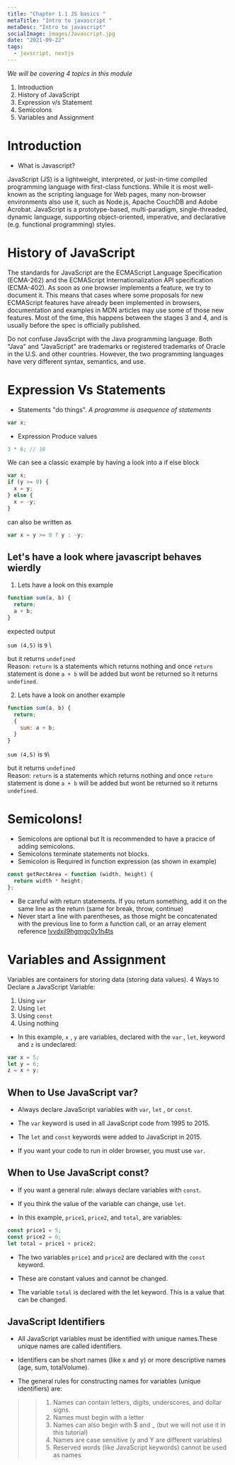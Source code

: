 ```yaml
---
title: "Chapter 1.1 JS basics "
metaTitle: "Intro to javascript "
metaDesc: "Intro to javascript"
socialImage: images/Javascript.jpg
date: "2021-09-22"
tags:
  - javscript, nextjs
---
```


_We will be covering 4 topics in this module_

1. Introduction
2. History of JavaScript
3. Expression v/s Statement
4. Semicolons
5. Variables and Assignment

# Introduction

- What is Javascript?

JavaScript (JS) is a lightweight, interpreted, or just-in-time compiled programming language with first-class functions. While it is most well-known as the scripting language for Web pages, many non-browser environments also use it, such as Node.js, Apache CouchDB and Adobe Acrobat. JavaScript is a prototype-based, multi-paradigm, single-threaded, dynamic language, supporting object-oriented, imperative, and declarative (e.g. functional programming) styles.

# History of JavaScript

The standards for JavaScript are the ECMAScript Language Specification (ECMA-262) and the ECMAScript Internationalization API specification (ECMA-402). As soon as one browser implements a feature, we try to document it. This means that cases where some proposals for new ECMAScript features have already been implemented in browsers, documentation and examples in MDN articles may use some of those new features. Most of the time, this happens between the stages 3 and 4, and is usually before the spec is officially published.

Do not confuse JavaScript with the Java programming language. Both "Java" and "JavaScript" are trademarks or registered trademarks of Oracle in the U.S. and other countries. However, the two programming languages have very different syntax, semantics, and use.

# Expression Vs Statements

- Statements "do things". _A programme is asequence of statements_

```js
var x;
```

- Expression Produce values

```js
3 * 6; // 18
```

We can see a classic example by having a look into a if else block

```js
var x;
if (y >= 0) {
  x = y;
} else {
  x = -y;
}
```

can also be written as

```js
var x = y >= 0 ? y : -y;
```

## Let's have a look where javascript behaves wierdly

1. Lets have a look on this example

```js
function sum(a, b) {
  return;
  a + b;
}
```

expected output

`sum (4,5)` is `9` \

but it returns `undefined` \
Reason: `return` is a statements which returns nothing and once `return` statement is done `a + b` will be added but wont be returned so it returns `undefined`.

2. Lets have a look on another example

```js
function sum(a, b) {
  return;
  {
    sum: a + b;
  }
}
```

`sum (4,5)` is `9`\

but it returns `undefined` \
Reason: `return` is a statements which returns nothing and once `return` statement is done `a + b` will be added but wont be returned so it returns `undefined`.

# Semicolons!

- Semicolons are optional but It is recommended to have a pracice of adding semicolons.
- Semicolons terminate statements not blocks.
- Semicolon is Required in function expression (as shown in example)

```js
const getRectArea = function (width, height) {
  return width * height;
};
```

- Be careful with return statements. If you return something, add it on the same line as the return (same for break, throw, continue)
- Never start a line with parentheses, as those might be concatenated with the previous line to form a function call, or an array element reference
  [lvvdxjl9hgmgc0y1h4ts](../public/images/kcusc.jpg)

# Variables and Assignment

Variables are containers for storing data (storing data values).
4 Ways to Declare a JavaScript Variable:

1. Using `var`
2. Using `let`
3. Using `const`
4. Using nothing

- In this example, `x` , `y` are variables, declared with the `var` , `let`, keyword and `z` is undeclared:

```js
var x = 5;
let y = 6;
z = x + y;
```

## When to Use JavaScript var?

- Always declare JavaScript variables with `var`, `let` , or `const`.

- The `var` keyword is used in all JavaScript code from 1995 to 2015.

- The `let` and `const` keywords were added to JavaScript in 2015.

- If you want your code to run in older browser, you must use `var`.

## When to Use JavaScript const?

- If you want a general rule: always declare variables with `const`.

- If you think the value of the variable can change, use `let`.

- In this example, `price1`, `price2`, and `total`, are variables:

```js
const price1 = 5;
const price2 = 6;
let total = price1 + price2;
```
- The two variables `price1` and `price2` are declared with the `const` keyword.

- These are constant values and cannot be changed.

- The variable `total` is declared with the let keyword. This is a value that can be changed.

## JavaScript Identifiers
- All JavaScript variables must be identified with unique names.These unique names are called identifiers.

- Identifiers can be short names (like x and y) or more descriptive names (age, sum, totalVolume).

- The general rules for constructing names for variables (unique identifiers) are:

>> 1. Names can contain letters, digits, underscores, and dollar signs.
>> 2. Names must begin with a letter
>> 3. Names can also begin with $ and _ (but we will not use it in this tutorial)
>> 4. Names are case sensitive (y and Y are different variables)
>> 5. Reserved words (like JavaScript keywords) cannot be used as names